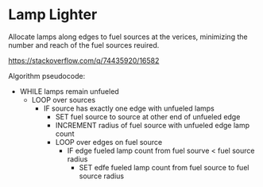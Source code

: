 # Lamp Lighter

Allocate lamps along edges to fuel sources at the verices, minimizing the number and reach of the fuel sources reuired.

https://stackoverflow.com/q/74435920/16582

Algorithm pseudocode:

 - WHILE lamps remain unfueled
    - LOOP over sources
       - IF source has exactly one edge with unfueled lamps
           - SET fuel source to source at other end of unfueled edge
           - INCREMENT radius of fuel source with unfueled edge lamp count
           - LOOP over edges on fuel source
               - IF edge fueled lamp count from fuel sourve < fuel source radius
                   - SET edfe fueled lamp count from fuel source to fuel source radius 
